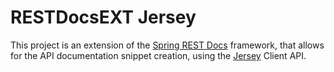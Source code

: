
RESTDocsEXT Jersey
===

This project is an extension of the [Spring REST Docs][1] framework, that allows
for the API documentation snippet creation, using the [Jersey][2] Client API.

[1]: https://projects.spring.io/spring-restdocs/

[2]: https://jersey.java.net/